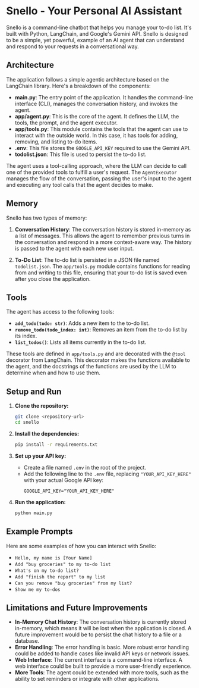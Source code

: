 # Snello - Your Personal AI Assistant

Snello is a command-line chatbot that helps you manage your to-do list. It's built with Python, LangChain, and Google's Gemini API. Snello is designed to be a simple, yet powerful, example of an AI agent that can understand and respond to your requests in a conversational way.

## Architecture

The application follows a simple agentic architecture based on the LangChain library. Here's a breakdown of the components:

- **main.py**: The entry point of the application. It handles the command-line interface (CLI), manages the conversation history, and invokes the agent.
- **app/agent.py**: This is the core of the agent. It defines the LLM, the tools, the prompt, and the agent executor.
- **app/tools.py**: This module contains the tools that the agent can use to interact with the outside world. In this case, it has tools for adding, removing, and listing to-do items.
- **.env**: This file stores the `GOOGLE_API_KEY` required to use the Gemini API.
- **todolist.json**: This file is used to persist the to-do list.

The agent uses a tool-calling approach, where the LLM can decide to call one of the provided tools to fulfill a user's request. The `AgentExecutor` manages the flow of the conversation, passing the user's input to the agent and executing any tool calls that the agent decides to make.

## Memory

Snello has two types of memory:

1.  **Conversation History**: The conversation history is stored in-memory as a list of messages. This allows the agent to remember previous turns in the conversation and respond in a more context-aware way. The history is passed to the agent with each new user input.

2.  **To-Do List**: The to-do list is persisted in a JSON file named `todolist.json`. The `app/tools.py` module contains functions for reading from and writing to this file, ensuring that your to-do list is saved even after you close the application.

## Tools

The agent has access to the following tools:

- **`add_todo(todo: str)`**: Adds a new item to the to-do list.
- **`remove_todo(todo_index: int)`**: Removes an item from the to-do list by its index.
- **`list_todos()`**: Lists all items currently in the to-do list.

These tools are defined in `app/tools.py` and are decorated with the `@tool` decorator from LangChain. This decorator makes the functions available to the agent, and the docstrings of the functions are used by the LLM to determine when and how to use them.

## Setup and Run

1.  **Clone the repository:**
    ```bash
    git clone <repository-url>
    cd snello
    ```

2.  **Install the dependencies:**
    ```bash
    pip install -r requirements.txt
    ```

3.  **Set up your API key:**
    -   Create a file named `.env` in the root of the project.
    -   Add the following line to the `.env` file, replacing `"YOUR_API_KEY_HERE"` with your actual Google API key:
        ```
        GOOGLE_API_KEY="YOUR_API_KEY_HERE"
        ```

4.  **Run the application:**
    ```bash
    python main.py
    ```

## Example Prompts

Here are some examples of how you can interact with Snello:

-   `Hello, my name is [Your Name]`
-   `Add "buy groceries" to my to-do list`
-   `What's on my to-do list?`
-   `Add "finish the report" to my list`
-   `Can you remove "buy groceries" from my list?`
-   `Show me my to-dos`

## Limitations and Future Improvements

-   **In-Memory Chat History**: The conversation history is currently stored in-memory, which means it will be lost when the application is closed. A future improvement would be to persist the chat history to a file or a database.
-   **Error Handling**: The error handling is basic. More robust error handling could be added to handle cases like invalid API keys or network issues.
-   **Web Interface**: The current interface is a command-line interface. A web interface could be built to provide a more user-friendly experience.
-   **More Tools**: The agent could be extended with more tools, such as the ability to set reminders or integrate with other applications.
